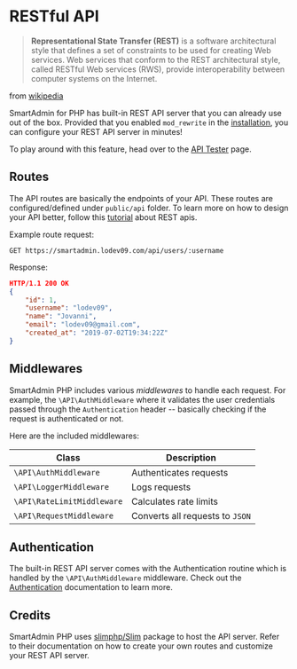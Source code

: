 # RESTful API

> **Representational State Transfer (REST)** is a software architectural style that defines a set of constraints to be used for creating Web services. Web services that conform to the REST architectural style, called RESTful Web services (RWS), provide interoperability between computer systems on the Internet.

from [wikipedia](https://en.wikipedia.org/wiki/Representational_state_transfer)

SmartAdmin for PHP has built-in REST API server that you can already use out of the box. Provided that you enabled `mod_rewrite` in the [installation](info_app_docs.php#url-rewriting), you can configure your REST API server in minutes!

To play around with this feature, head over to the [API Tester](php_api_test.php) page.

## Routes

The API routes are basically the endpoints of your API. These routes are configured/defined under `public/api` folder. To learn more on how to design your API better, follow this [tutorial](https://www.restapitutorial.com/lessons/restfulresourcenaming.html) about REST apis.

Example route request:
```
GET https://smartadmin.lodev09.com/api/users/:username
```

Response:
```json
HTTP/1.1 200 OK
{
	"id": 1,
	"username": "lodev09",
	"name": "Jovanni",
	"email": "lodev09@gmail.com",
	"created_at": "2019-07-02T19:34:22Z"
}
```

## Middlewares

SmartAdmin PHP includes various _middlewares_ to handle each request. For example, the `\API\AuthMiddleware` where it validates the user credentials passed through the `Authentication` header -- basically checking if the request is authenticated or not.

Here are the included middlewares:

| Class | Description |
| ----- | ----------- |
| `\API\AuthMiddleware` | Authenticates requests |
| `\API\LoggerMiddleware` | Logs requests |
| `\API\RateLimitMiddleware` | Calculates rate limits |
| `\API\RequestMiddleware` | Converts all requests to `JSON` |

## Authentication

The built-in REST API server comes with the Authentication routine which is handled by the `\API\AuthMiddleware` middleware. Check out the [Authentication](php_auth_docs.php) documentation to learn more.

## Credits

SmartAdmin PHP uses [slimphp/Slim](https://github.com/slimphp/Slim) package to host the API server. Refer to their documentation on how to create your own routes and customize your REST API server.